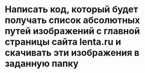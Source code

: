 # Написать код, который будет получать список абсолютных путей изображений с главной страницы сайта lenta.ru и скачивать эти изображения в заданную папку
